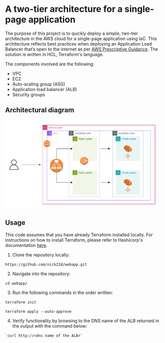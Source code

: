 # A two-tier architecture for a single-page application

The purpose of this project is to quickly deploy a simple, two-tier architecture in the AWS cloud for a single-page application using IaC. This architecture reflects best practices when deploying an Application Load Balancer that’s open to the internet as per [AWS Prescriptive Guidance](https://docs.aws.amazon.com/prescriptive-guidance/latest/load-balancer-stickiness/subnets-routing.html). The solution is written in HCL, Terraform's language.

The components involved are the following:

* VPC
* EC2
* Auto-scaling group (ASG)
* Application load balancer (ALB)
* Security groups

## Architectural diagram
![Diagram](images/diagram.png)


## Usage
This code assumes that you have already Terraform installed locally. For instructions on how to install Terraform, please refer to Hashicorp's documentation [here](https://developer.hashicorp.com/terraform/install).

1) Clone the repository locally:

```
https://github.com/nick22d/webapp.git
```

2) Navigate into the repository:

```
cd webapp/
```

3) Run the following commands in the order written:

```
terraform init
```

```
terraform apply --auto-approve
```

4) Verify functionality by browsing to the DNS name of the ALB returned in the output with the command below:

```
`curl http://<dns name of the ALB>`
```  

